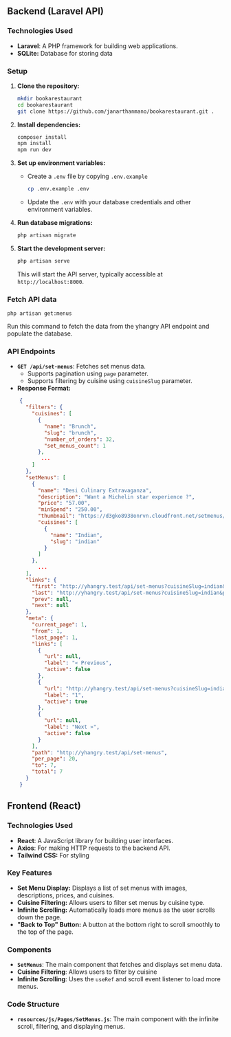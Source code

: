 
## Backend (Laravel API)

### Technologies Used

*   **Laravel**: A PHP framework for building web applications.
*   **SQLite:** Database for storing data

### Setup

1.  **Clone the repository:**
    ```bash
    mkdir bookarestaurant
    cd bookarestaurant
    git clone https://github.com/janarthanmano/bookarestaurant.git .
    ```
2.  **Install dependencies:**
    ```bash
    composer install
    npm install
    npm run dev
    ```
3.  **Set up environment variables:**
    *   Create a `.env` file by copying `.env.example`
        ```bash
        cp .env.example .env
        ```
    *   Update the `.env` with your database credentials and other environment variables.
4.  **Run database migrations:**
    ```bash
    php artisan migrate
    ```
5.  **Start the development server:**
    ```bash
    php artisan serve
    ```

    This will start the API server, typically accessible at `http://localhost:8000`.

### Fetch API data

    php artisan get:menus

Run this command to fetch the data from the yhangry API endpoint and populate the database.

### API Endpoints

*   **`GET /api/set-menus`**: Fetches set menus data.
    *   Supports pagination using `page` parameter.
    *   Supports filtering by cuisine using `cuisineSlug` parameter.
*   **Response Format:**
```json
    {
      "filters": {
        "cuisines": [
          {
            "name": "Brunch",
            "slug": "brunch",
            "number_of_orders": 32,
            "set_menus_count": 1
          },
           ...
        ]
      },
      "setMenus": [
        {
          "name": "Desi Culinary Extravaganza",
          "description": "Want a Michelin star experience ?",
          "price": "57.00",
          "minSpend": "250.00",
          "thumbnail": "https://d3gko8938onrvn.cloudfront.net/setmenus/thumbnails/07a57c09c5d93d3dcfb09e2cab5b5af7.webp",
          "cuisines": [
            {
              "name": "Indian",
              "slug": "indian"
            }
          ]
        },
          ...
      ],
      "links": {
        "first": "http://yhangry.test/api/set-menus?cuisineSlug=indian&page=1",
        "last": "http://yhangry.test/api/set-menus?cuisineSlug=indian&page=1",
        "prev": null,
        "next": null
      },
      "meta": {
        "current_page": 1,
        "from": 1,
        "last_page": 1,
        "links": [
          {
            "url": null,
            "label": "« Previous",
            "active": false
          },
          {
            "url": "http://yhangry.test/api/set-menus?cuisineSlug=indian&page=1",
            "label": "1",
            "active": true
          },
          {
            "url": null,
            "label": "Next »",
            "active": false
          }
        ],
        "path": "http://yhangry.test/api/set-menus",
        "per_page": 20,
        "to": 7,
        "total": 7
      }
    }
   ```


## Frontend (React)

### Technologies Used

*   **React**: A JavaScript library for building user interfaces.
*   **Axios**: For making HTTP requests to the backend API.
*   **Tailwind CSS:** For styling

### Key Features

*   **Set Menu Display:** Displays a list of set menus with images, descriptions, prices, and cuisines.
*   **Cuisine Filtering:** Allows users to filter set menus by cuisine type.
*   **Infinite Scrolling:** Automatically loads more menus as the user scrolls down the page.
*   **"Back to Top" Button:**  A button at the bottom right to scroll smoothly to the top of the page.

### Components

*   **`SetMenus`**: The main component that fetches and displays set menu data.
*  **Cuisine Filtering**: Allows users to filter by cuisine
*  **Infinite Scrolling**: Uses the `useRef` and scroll event listener to load more menus.

### Code Structure

*   **`resources/js/Pages/SetMenus.js`**: The main component with the infinite scroll, filtering, and displaying menus.
